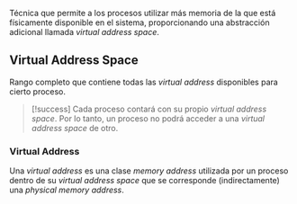 Técnica que permite a los procesos utilizar más memoria de la que está físicamente disponible en el sistema, proporcionando una abstracción adicional llamada *virtual address space*.

## Virtual Address Space
Rango completo que contiene todas las *virtual address* disponibles para cierto proceso.

>[!success] 
>Cada proceso contará con su propio *virtual address space*. Por lo tanto, un proceso no podrá acceder a una *virtual address space* de otro.

### Virtual Address
Una *virtual address* es una clase *memory address* utilizada por un proceso dentro de su *virtual address space* que se corresponde (indirectamente) una *physical memory address*.